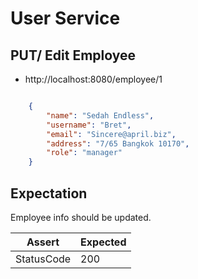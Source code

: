# User Service
## PUT/ Edit Employee

* http://localhost:8080/employee/1


```JSON

    {
        "name": "Sedah Endless",
        "username": "Bret",
        "email": "Sincere@april.biz",
        "address": "7/65 Bangkok 10170",
        "role": "manager"
    }

```


## Expectation

Employee info should be updated.

| Assert | Expected |
| - | - |
| StatusCode | 200 |
